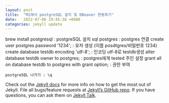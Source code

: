 ```yaml
---
layout: post
title:  "M1에서 postgreSQL 설치 및 DBeaver 연동하기"
date:   2022-07-06 19:45:38 +0900
categories: jekyll update
---
```

brew install postgresql : postgreSQL 설치
	sql postgres : postgres 연결
	create user postgres password '1234'; : 유저 생성 (이름 posdtgres/비밀번호 1234)
	create database testdb encoding 'utf-8'; : 인코딩 utf-8로 testdb생성
	alter database testdb owner to postgres; : postgres에게 tested 주인 설정
	grant all on database testdb to postgres with grant option; : 권한 부여 
	
	postgreSQL 나가기 : \q
Check out the [Jekyll docs][jekyll-docs] for more info on how to get the most out of Jekyll. File all bugs/feature requests at [Jekyll’s GitHub repo][jekyll-gh]. If you have questions, you can ask them on [Jekyll Talk][jekyll-talk].

[jekyll-docs]: https://jekyllrb.com/docs/home
[jekyll-gh]:   https://github.com/jekyll/jekyll
[jekyll-talk]: https://talk.jekyllrb.com/
